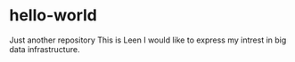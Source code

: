 # hello-world
Just another repository
This is Leen I would like to express my intrest in big data infrastructure.
